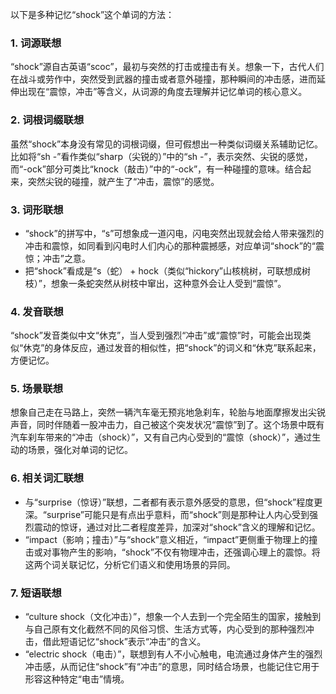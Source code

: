 以下是多种记忆“shock”这个单词的方法：

### 1. 词源联想
“shock”源自古英语“scoc”，最初与突然的打击或撞击有关。想象一下，古代人们在战斗或劳作中，突然受到武器的撞击或者意外碰撞，那种瞬间的冲击感，进而延伸出现在“震惊，冲击”等含义，从词源的角度去理解并记忆单词的核心意义。

### 2. 词根词缀联想
虽然“shock”本身没有常见的词根词缀，但可假想出一种类似词缀关系辅助记忆。比如将“sh -”看作类似“sharp（尖锐的）”中的“sh -”，表示突然、尖锐的感觉，而“-ock”部分可类比“knock（敲击）”中的“-ock”，有一种碰撞的意味。结合起来，突然尖锐的碰撞，就产生了“冲击，震惊”的感觉。

### 3. 词形联想
 - “shock”的拼写中，“s”可想象成一道闪电，闪电突然出现就会给人带来强烈的冲击和震惊，如同看到闪电时人们内心的那种震撼感，对应单词“shock”的“震惊；冲击”之意。
 - 把“shock”看成是“s（蛇） + hock（类似“hickory”山核桃树，可联想成树枝）”，想象一条蛇突然从树枝中窜出，这种意外会让人受到“震惊”。

### 4. 发音联想
“shock”发音类似中文“休克”，当人受到强烈“冲击”或“震惊”时，可能会出现类似“休克”的身体反应，通过发音的相似性，把“shock”的词义和“休克”联系起来，方便记忆。

### 5. 场景联想
想象自己走在马路上，突然一辆汽车毫无预兆地急刹车，轮胎与地面摩擦发出尖锐声音，同时伴随着一股冲击力，自己被这个突发状况“震惊”到了。这个场景中既有汽车刹车带来的“冲击（shock）”，又有自己内心受到的“震惊（shock）”，通过生动的场景，强化对单词的记忆。

### 6. 相关词汇联想
 - 与“surprise（惊讶）”联想，二者都有表示意外感受的意思，但“shock”程度更深。“surprise”可能只是有点出乎意料，而“shock”则是那种让人内心受到强烈震动的惊讶，通过对比二者程度差异，加深对“shock”含义的理解和记忆。
 - “impact（影响；撞击）”与“shock”意义相近，“impact”更侧重于物理上的撞击或对事物产生的影响，“shock”不仅有物理冲击，还强调心理上的震惊。将这两个词关联记忆，分析它们语义和使用场景的异同。

### 7. 短语联想
 - “culture shock（文化冲击）”，想象一个人去到一个完全陌生的国家，接触到与自己原有文化截然不同的风俗习惯、生活方式等，内心受到的那种强烈冲击，借此短语记忆“shock”表示“冲击”的含义。
 - “electric shock（电击）”，联想到有人不小心触电，电流通过身体产生的强烈冲击感，从而记住“shock”有“冲击”的意思，同时结合场景，也能记住它用于形容这种特定“电击”情境。 
